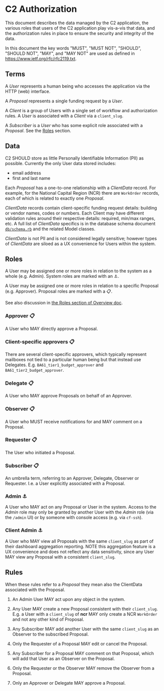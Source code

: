 # C2 Authorization

This document describes the data managed by the C2 application,
the various roles that users of the C2 application play vis-a-vis 
that data, and the authorization rules in place to 
ensure the security and integrity of the data.

In this document the key words "MUST", "MUST NOT", "SHOULD", "SHOULD NOT", "MAY", and "MAY NOT"
are used as defined in https://www.ietf.org/rfc/rfc2119.txt.

## Terms

A *User* represents a human being who accesses the application via the HTTP (web)
interface.

A *Proposal* represents a single funding request by a *User*.

A *Client* is a group of Users with a single set of workflow and authorization rules.
A *User* is associated with a *Client* via a `client_slug`.

A *Subscriber* is a *User* who has some explicit role associated with a *Proposal*. See
the [Roles](#roles) section.

## Data

C2 SHOULD store as little Personally Identifiable Information (PII) as possible.
Currently the only User data stored includes:

* email address
* first and last name

Each *Proposal* has a one-to-one relationship with a *ClientData* record. For example,
for the National Capital Region (NCR) there are `WorkOrder` records, each of which is
related to exactly one *Proposal*.

*ClientData* records contain client-specific funding request details: building or vendor
names, codes or numbers. Each Client may have different validation rules around their
respective details: required, min/max ranges, etc. A full list of *ClientData* specifics
is in the database schema document [`db/schema.rb`](../db/schema.rb) and the related Model
classes.

*ClientData* is not PII and is not considered legally sensitive;
however types of *ClientData* are siloed as a UX convenience for Users within the system.

## Roles

A User may be assigned one or more roles in relation to the system as a whole (e.g. Admin).
System roles are marked with an :anchor:.

A User may be assigned one or more roles in relation to a specific Proposal (e.g. Approver).
Proposal roles are marked with a :clipboard:.

See also discussion in [the Roles section of Overview doc](overview.md#roles).

### Approver :clipboard:

A User who MAY directly approve a Proposal.

### Client-specific approvers :clipboard:

There are several client-specific approvers, which typically represent mailboxes not tied
to a particular human being but that instead use Delegates. E.g. `BA61_tier1_budget_approver`
and `BA61_tier2_budget_approver`.

### Delegate :clipboard:

A User who MAY approve Proposals on behalf of an Approver.

### Observer :clipboard:

A User who MUST receive notifications for and MAY comment on a Proposal.

### Requester :clipboard:

The User who initiated a Proposal.

### Subscriber :clipboard:

An umbrella term, referring to an Approver, Delegate, Observer or Requester.
I.e. a User explicitly associated with a Proposal.

### Admin :anchor:

A User who MAY act on any Proposal or User in the system. Access to the *Admin* role
may only be granted by another User with the *Admin* role (via the `/admin` UI) or by
someone with console access (e.g. via `cf-ssh`).

### Client Admin :anchor:

A User who MAY view all Proposals with the same `client_slug` as part of their dashboard
aggregation reporting. NOTE this aggregation feature is a UX convenience and does not
reflect any data sensitivity, since any User MAY view any Proposal with a consistent `client_slug`. 

## Rules

When these rules refer to a *Proposal* they mean also the ClientData associated with the Proposal.

1. An Admin User MAY act upon any object in the system.

1. Any User MAY create a new Proposal consistent with their `client_slug`. E.g.
a User with a `client_slug` of **ncr** MAY only create a NCR `WorkOrder` and not any other
kind of Proposal.

1. Any Subscriber MAY add another User with the same `client_slug` as an Observer
to the subscribed Proposal.

1. Only the Requester of a Proposal MAY edit or cancel the Proposal.

1. Any Subscriber for a Proposal MAY comment on that Proposal, which will add that User as
an Observer on the Proposal.

1. Only the Requester or the Observer MAY remove the Observer from a Proposal.

1. Only an Approver or Delegate MAY approve a Proposal.

